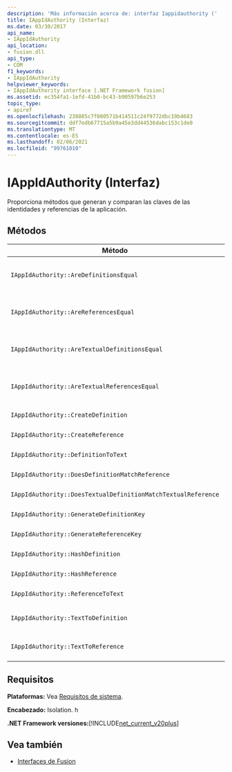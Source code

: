 ```yaml
---
description: 'Más información acerca de: interfaz Iappidauthority ('
title: IAppIdAuthority (Interfaz)
ms.date: 03/30/2017
api_name:
- IAppIdAuthority
api_location:
- fusion.dll
api_type:
- COM
f1_keywords:
- IAppIdAuthority
helpviewer_keywords:
- IAppIdAuthority interface [.NET Framework fusion]
ms.assetid: ec354fa1-1efd-41b0-bc43-b90597b6e253
topic_type:
- apiref
ms.openlocfilehash: 238885c7f080571b414511c24f9772dbc19b4683
ms.sourcegitcommit: ddf7edb67715a5b9a45e3dd44536dabc153c1de0
ms.translationtype: MT
ms.contentlocale: es-ES
ms.lasthandoff: 02/06/2021
ms.locfileid: "99761010"
---
```

# <a name="iappidauthority-interface"></a>IAppIdAuthority (Interfaz)

Proporciona métodos que generan y comparan las claves de las identidades y referencias de la aplicación.  
  
## <a name="methods"></a>Métodos  
  
|Método|Descripción|  
|------------|-----------------|  
|`IAppIdAuthority::AreDefinitionsEqual`|Obtiene un valor que indica si las dos instancias de [IDefinitionAppId](idefinitionappid-interface.md) especificadas son iguales. Puede pasar el valor de marca IAPPIDAUTHORITY_ARE_DEFINITIONS_EQUAL_FLAG_IGNORE_VERSION para omitir la información de versión correspondiente.|  
|`IAppIdAuthority::AreReferencesEqual`|Obtiene un valor que indica si las dos instancias de [IReferenceAppId](ireferenceappid-interface.md) especificadas son iguales. Puede pasar el valor de marca IAPPIDAUTHORITY_ARE_REFERENCES_EQUAL_FLAG_IGNORE_VERSION para omitir la información de versión correspondiente.|  
|`IAppIdAuthority::AreTextualDefinitionsEqual`|Obtiene un valor que indica si las dos definiciones de cadena especificadas son iguales. Puede pasar el valor de marca IAPPIDAUTHORITY_ARE_DEFINITIONS_EQUAL_FLAG_IGNORE_VERSION para omitir la información de versión correspondiente.|  
|`IAppIdAuthority::AreTextualReferencesEqual`|Obtiene un valor que indica si las dos referencias de cadena especificadas son iguales. Puede pasar el valor de marca IAPPIDAUTHORITY_ARE_REFERENCES_EQUAL_FLAG_IGNORE_VERSION para omitir la información de versión correspondiente.|  
|`IAppIdAuthority::CreateDefinition`|Obtiene un puntero de interfaz a una instancia recién generada `IDefinitionAppId` que representa el ensamblado en el ámbito actual.|  
|`IAppIdAuthority::CreateReference`|Obtiene un puntero de interfaz a un que se acaba `IReferenceAppId` de crear que representa el ensamblado en el ámbito actual.|  
|`IAppIdAuthority::DefinitionToText`|Obtiene una versión de cadena del especificado `IDefinitionAppId` , utilizando los valores de marca especificados.|  
|`IAppIdAuthority::DoesDefinitionMatchReference`|Obtiene un valor que indica si el especificado `IDefinitionAppId` y `IReferenceAppId` representa el mismo ensamblado.|  
|`IAppIdAuthority::DoesTextualDefinitionMatchTextualReference`|Obtiene un valor que indica si la cadena de definición especificada y la cadena de referencia representan el mismo ensamblado.|  
|`IAppIdAuthority::GenerateDefinitionKey`|Obtiene una clave de cadena que representa la `IDefinitionAppId` instancia de especificada.|  
|`IAppIdAuthority::GenerateReferenceKey`|Obtiene una clave de cadena que representa la `IReferenceAppId` instancia de especificada.|  
|`IAppIdAuthority::HashDefinition`|Obtiene una clave hash para la instancia de especificada `IDefinitionAppId` .|  
|`IAppIdAuthority::HashReference`|Obtiene una clave hash para la instancia de especificada `IReferenceAppId` .|  
|`IAppIdAuthority::ReferenceToText`|Obtiene una versión de cadena del especificado `IReferenceAppId` , utilizando los valores de marca especificados.|  
|`IAppIdAuthority::TextToDefinition`|Obtiene un puntero de interfaz a una `IDefinitionAppId` instancia de que representa el ensamblado al que hace referencia la clave de cadena especificada.|  
|`IAppIdAuthority::TextToReference`|Obtiene un puntero de interfaz a una `IReferenceAppId` instancia de que representa el ensamblado al que hace referencia la clave de cadena especificada.|  
  
## <a name="requirements"></a>Requisitos  

 **Plataformas:** Vea [Requisitos de sistema](../../get-started/system-requirements.md).  
  
 **Encabezado:** Isolation. h  
  
 **.NET Framework versiones:**[!INCLUDE[net_current_v20plus](../../../../includes/net-current-v20plus-md.md)]  
  
## <a name="see-also"></a>Vea también

- [Interfaces de Fusion](fusion-interfaces.md)
